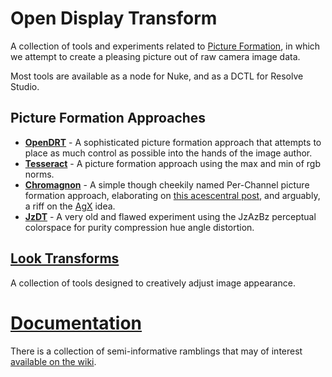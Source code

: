 # Open Display Transform

A collection of tools and experiments related to [Picture Formation](https://github.com/sobotka/scise/wiki/Picture-Formation), in which we attempt to create a pleasing picture out of raw camera image data.

Most tools are available as a node for Nuke, and as a DCTL for Resolve Studio.

## Picture Formation Approaches
* **[OpenDRT](display-transforms/opendrt/)** - A sophisticated picture formation approach that attempts to place as much control as possible into the hands of the image author.
* **[Tesseract](display-transforms/tesseract/)** - A picture formation approach using the max and min of rgb norms.
* **[Chromagnon](display-transforms/chromagnon)** - A simple though cheekily named Per-Channel picture formation approach, elaborating on [this acescentral post](https://community.acescentral.com/t/per-channel-display-transform-with-wider-rendering-gamut/3768), and arguably, a riff on the [AgX](https://github.com/sobotka/AgX-S2O3) idea.
* **[JzDT](display-transforms/jzdrt/)** - A very old and flawed experiment using the JzAzBz perceptual colorspace for purity compression hue angle distortion.

## [Look Transforms](look-transforms)
A collection of tools designed to creatively adjust image appearance.


# [Documentation](https://github.com/jedypod/open-display-transform/wiki)
There is a collection of semi-informative ramblings that may of interest [available on the wiki](https://github.com/jedypod/open-display-transform/wiki).
